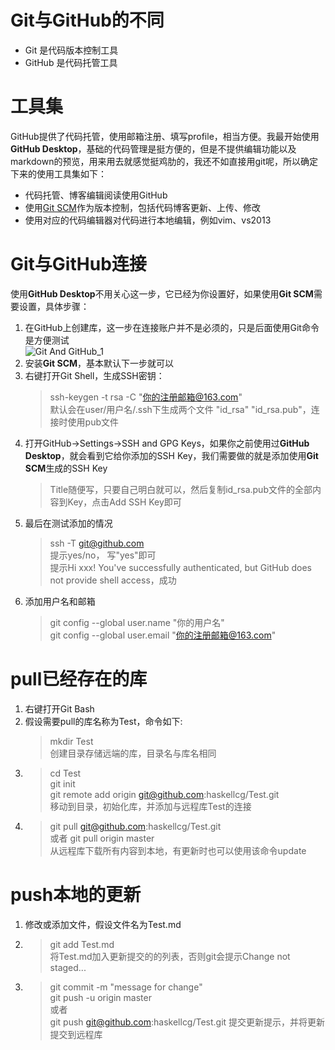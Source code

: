 # Git与GitHub的不同
  * Git 是代码版本控制工具
  * GitHub 是代码托管工具
  
# 工具集
GitHub提供了代码托管，使用邮箱注册、填写profile，相当方便。我最开始使用**GitHub Desktop**，基础的代码管理是挺方便的，但是不提供编辑功能以及markdown的预览，用来用去就感觉挺鸡肋的，我还不如直接用git呢，所以确定下来的使用工具集如下：
  * 代码托管、博客编辑阅读使用GitHub
  * 使用[Git SCM](https://git-for-windows.github.io/)作为版本控制，包括代码博客更新、上传、修改
  * 使用对应的代码编辑器对代码进行本地编辑，例如vim、vs2013
  
# Git与GitHub连接
使用**GitHub Desktop**不用关心这一步，它已经为你设置好，如果使用**Git SCM**需要设置，具体步骤：
  1. 在GitHub上创建库，这一步在连接账户并不是必须的，只是后面使用Git命令是方便测试  
     ![Git And GitHub_1]()
  1. 安装**Git SCM**，基本默认下一步就可以
  1. 右键打开Git Shell，生成SSH密钥：
     > ssh-keygen -t rsa -C "你的注册邮箱@163.com"  
     > 默认会在user/用户名/.ssh下生成两个文件 "id_rsa" "id_rsa.pub"，连接时使用pub文件  
  1. 打开GitHub->Settings->SSH and GPG Keys，如果你之前使用过**GitHub Desktop**，就会看到它给你添加的SSH Key，我们需要做的就是添加使用**Git SCM**生成的SSH Key
     > Title随便写，只要自己明白就可以，然后复制id_rsa.pub文件的全部内容到Key，点击Add SSH Key即可
  1. 最后在测试添加的情况
     > ssh -T git@github.com  
     > 提示yes/no， 写"yes"即可  
     > 提示Hi xxx! You've successfully authenticated, but GitHub does not provide shell access，成功
  1. 添加用户名和邮箱
     > git config --global user.name "你的用户名"  
     > git config --global user.email "你的注册邮箱@163.com"

# pull已经存在的库
  1. 右键打开Git Bash
  1. 假设需要pull的库名称为Test，命令如下:
     > mkdir Test  
     创建目录存储远端的库，目录名与库名相同
  1. > cd Test  
     > git init  
     > git remote add origin git@github.com:haskellcg/Test.git  
     移动到目录，初始化库，并添加与远程库Test的连接
  1. > git pull git@github.com:haskellcg/Test.git  
     > 或者 git pull origin master  
     从远程库下载所有内容到本地，有更新时也可以使用该命令update
     
# push本地的更新
  1. 修改或添加文件，假设文件名为Test.md
  1. > git add Test.md  
     将Test.md加入更新提交的的列表，否则git会提示Change not staged...
  1. > git commit -m "message for change"  
     > git push -u origin master  
     > 或者  
     > git push git@github.com:haskellcg/Test.git
     提交更新提示，并将更新提交到远程库
     
